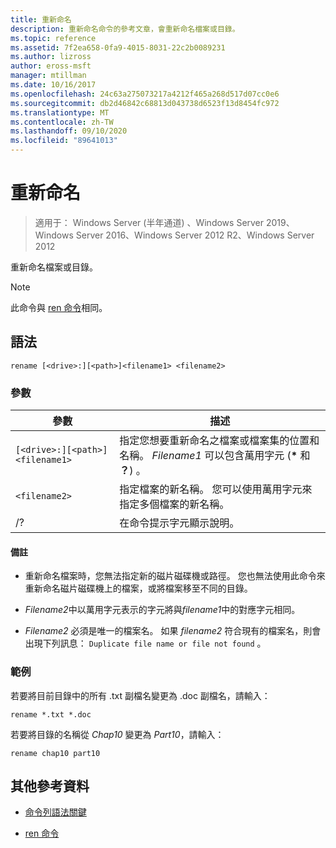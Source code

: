 ```yaml
---
title: 重新命名
description: 重新命名命令的參考文章，會重新命名檔案或目錄。
ms.topic: reference
ms.assetid: 7f2ea658-0fa9-4015-8031-22c2b0089231
ms.author: lizross
author: eross-msft
manager: mtillman
ms.date: 10/16/2017
ms.openlocfilehash: 24c63a275073217a4212f465a268d517d07cc0e6
ms.sourcegitcommit: db2d46842c68813d043738d6523f13d8454fc972
ms.translationtype: MT
ms.contentlocale: zh-TW
ms.lasthandoff: 09/10/2020
ms.locfileid: "89641013"
---
```

# <a name="rename"></a>重新命名

> 適用于： Windows Server (半年通道) 、Windows Server 2019、Windows Server 2016、Windows Server 2012 R2、Windows Server 2012

重新命名檔案或目錄。

> [!NOTE]
> 此命令與 [ren 命令](ren.md)相同。

## <a name="syntax"></a>語法

```
rename [<drive>:][<path>]<filename1> <filename2>
```

### <a name="parameters"></a>參數

| 參數 | 描述 |
|--|--|
| `[<drive>:][<path>]<filename1>` | 指定您想要重新命名之檔案或檔案集的位置和名稱。 *Filename1* 可以包含萬用字元 (**&#42;** 和 **？**) 。 |
| `<filename2>` | 指定檔案的新名稱。 您可以使用萬用字元來指定多個檔案的新名稱。 |
| /? | 在命令提示字元顯示說明。 |

#### <a name="remarks"></a>備註

- 重新命名檔案時，您無法指定新的磁片磁碟機或路徑。 您也無法使用此命令來重新命名磁片磁碟機上的檔案，或將檔案移至不同的目錄。

- *Filename2*中以萬用字元表示的字元將與*filename1*中的對應字元相同。

- *Filename2* 必須是唯一的檔案名。 如果 *filename2* 符合現有的檔案名，則會出現下列訊息： `Duplicate file name or file not found` 。

### <a name="examples"></a>範例

若要將目前目錄中的所有 .txt 副檔名變更為 .doc 副檔名，請輸入：

```
rename *.txt *.doc
```

若要將目錄的名稱從 *Chap10* 變更為 *Part10*，請輸入：

```
rename chap10 part10
```

## <a name="additional-references"></a>其他參考資料

- [命令列語法關鍵](command-line-syntax-key.md)

- [ren 命令](ren.md)
